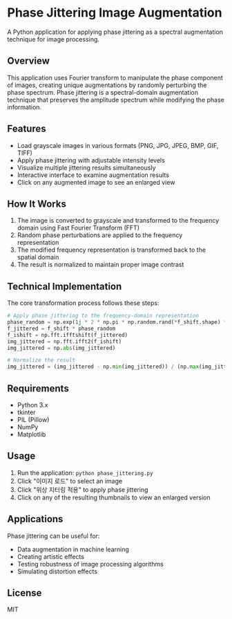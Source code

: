 # Phase Jittering Image Augmentation

A Python application for applying phase jittering as a spectral augmentation technique for image processing.

## Overview

This application uses Fourier transform to manipulate the phase component of images, creating unique augmentations by randomly perturbing the phase spectrum. Phase jittering is a spectral-domain augmentation technique that preserves the amplitude spectrum while modifying the phase information.

## Features

- Load grayscale images in various formats (PNG, JPG, JPEG, BMP, GIF, TIFF)
- Apply phase jittering with adjustable intensity levels
- Visualize multiple jittering results simultaneously
- Interactive interface to examine augmentation results
- Click on any augmented image to see an enlarged view

## How It Works

1. The image is converted to grayscale and transformed to the frequency domain using Fast Fourier Transform (FFT)
2. Random phase perturbations are applied to the frequency representation
3. The modified frequency representation is transformed back to the spatial domain
4. The result is normalized to maintain proper image contrast

## Technical Implementation

The core transformation process follows these steps:
```python
# Apply phase jittering to the frequency-domain representation
phase_random = np.exp(1j * 2 * np.pi * np.random.rand(*f_shift.shape) * jitter_amount)
f_jittered = f_shift * phase_random
f_ishift = np.fft.ifftshift(f_jittered)
img_jittered = np.fft.ifft2(f_ishift)
img_jittered = np.abs(img_jittered)

# Normalize the result
img_jittered = (img_jittered - np.min(img_jittered)) / (np.max(img_jittered) - np.min(img_jittered))
```

## Requirements

- Python 3.x
- tkinter
- PIL (Pillow)
- NumPy
- Matplotlib

## Usage

1. Run the application: `python phase_jittering.py`
2. Click "이미지 로드" to select an image
3. Click "위상 지터링 적용" to apply phase jittering
4. Click on any of the resulting thumbnails to view an enlarged version

## Applications

Phase jittering can be useful for:
- Data augmentation in machine learning
- Creating artistic effects
- Testing robustness of image processing algorithms
- Simulating distortion effects

## License

MIT
